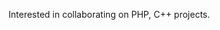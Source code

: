 Interested in collaborating on PHP, C++ projects.

<!---
onizu-db/onizu-db is a ✨ special ✨ repository because its `README.md` (this file) appears on your GitHub profile.
You can click the Preview link to take a look at your changes.
--->
